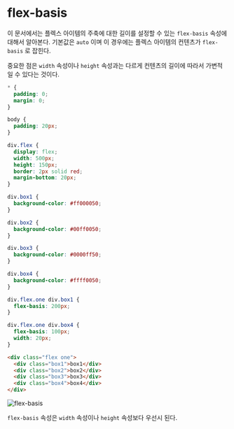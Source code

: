 # flex-basis
이 문서에서는 플렉스 아이템의 주축에 대한 길이를 설정할 수 있는 `flex-basis` 속성에 대해서 알아본다. 기본값은 `auto` 이며 이 경우에는 플렉스 아이템의 컨텐츠가 `flex-basis` 로 잡힌다.

중요한 점은 `width` 속성이나 `height` 속성과는 다르게 컨텐츠의 길이에 따라서 가변적일 수 있다는 것이다.

```css
* {
  padding: 0;
  margin: 0;
}

body {
  padding: 20px;
}

div.flex {
  display: flex;
  width: 500px;
  height: 150px;
  border: 2px solid red;
  margin-bottom: 20px;
}

div.box1 {
  background-color: #ff000050;
}

div.box2 {
  background-color: #00ff0050;
}

div.box3 {
  background-color: #0000ff50;
}

div.box4 {
  background-color: #ffff0050;
}

div.flex.one div.box1 {
  flex-basis: 200px;
}

div.flex.one div.box4 {
  flex-basis: 100px;
  width: 20px;
}
```

```html
<div class="flex one">
  <div class="box1">box1</div>
  <div class="box2">box2</div>
  <div class="box3">box3</div>
  <div class="box4">box4</div>
</div>
```

![flex-basis](https://drive.google.com/uc?export=view&id=1EpnEv4zWONzTTZs41Ug9lfEeqXqlwqav)

`flex-basis` 속성은 `width` 속성이나 `height` 속성보다 우선시 된다.